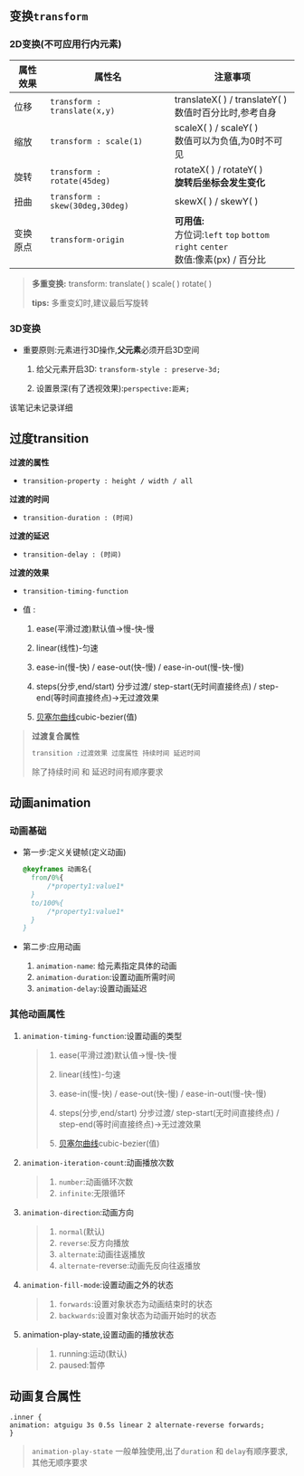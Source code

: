 ## 变换`transform`

### 2D变换(不可应用行内元素)

| 属性效果 | 属性名                          | 注意事项                                                     |
| -------- | ------------------------------- | ------------------------------------------------------------ |
| 位移     | `transform : translate(x,y)`    | translateX( ) / translateY( ) <br />数值时百分比时,参考自身  |
| 缩放     | `transform : scale(1)`          | scaleX( ) / scaleY( )<br />数值可以为负值,为0时不可见        |
| 旋转     | `transform : rotate(45deg)`     | rotateX( ) / rotateY( )<br />**旋转后坐标会发生变化**        |
| 扭曲     | `transform : skew(30deg,30deg)` | skewX( ) / skewY( )                                          |
| 变换原点 | `transform-origin`              | **可用值:**<br />方位词:`left` `top` `bottom` `right` `center` <br />数值:像素(px) / 百分比 |

> **多重变换:** transform: translate( )  scale( ) rotate( ) 
>
> **tips:** 多重变幻时,建议最后写旋转

### 3D变换

- 重要原则:元素进行3D操作,**父元素**必须开启3D空间

  1. 给父元素开启3D: `transform-style : preserve-3d;`

  2. 设置景深(有了透视效果):`perspective:距离;`

该笔记未记录详细

## 过度transition

**过渡的属性**

- `transition-property : height / width / all`

**过渡的时间**

- `transition-duration : (时间)`

**过渡的延迟**

- `transition-delay : (时间)`

**过渡的效果**

- `transition-timing-function`

- 值 :

  1. ease(平滑过渡)默认值->慢-快-慢

  2. linear(线性)-匀速

  3. ease-in(慢-快) / ease-out(快-慢) / ease-in-out(慢-快-慢)

  4. steps(分步,end/start) 分步过渡/ step-start(无时间直接终点) / step-end(等时间直接终点)->无过渡效果

  5. [贝塞尔曲线](https://cubic-bezier.com/)cubic-bezier(值)

> **过渡复合属性**
>
> ```css
> transition :过渡效果 过度属性 持续时间 延迟时间 
> ```
>
> 除了持续时间 和 延迟时间有顺序要求

## 动画animation

### 动画基础

- 第一步:定义关键帧(定义动画)

  ```css
  @keyframes 动画名{
  	from/0%{
  		/*property1:value1*
  	}
  	to/100%{
  		/*property1:value1*
  	}
  }
  ```

- 第二步:应用动画

  1. `animation-name`: 给元素指定具体的动画
  2. `animation-duration`:设置动画所需时间
  3. `animation-delay`:设置动画延迟

### 其他动画属性

1. `animation-timing-function`:设置动画的类型

   >1. ease(平滑过渡)默认值->慢-快-慢
   >
   >2. linear(线性)-匀速
   >
   >3. ease-in(慢-快) / ease-out(快-慢) / ease-in-out(慢-快-慢)
   >
   >4. steps(分步,end/start) 分步过渡/ step-start(无时间直接终点) / step-end(等时间直接终点)->无过渡效果
   >
   >5. [贝塞尔曲线](https://cubic-bezier.com/)cubic-bezier(值)

2. `animation-iteration-count`:动画播放次数

   >1. `number`:动画循环次数
   >2. `infinite`:无限循环

3. `animation-direction`:动画方向

   >1. `normal`(默认)
   >2. `reverse`:反方向播放
   >3. `alternate`:动画往返播放
   >4. `alternate`-reverse:动画先反向往返播放

4. `animation-fill-mode`:设置动画之外的状态

   > 1. `forwards`:设置对象状态为动画结束时的状态
   > 2. `backwards`:设置对象状态为动画开始时的状态

5. animation-play-state,设置动画的播放状态

   > 1. running:运动(默认)
   > 2. paused:暂停

## 动画复合属性

```
.inner {
animation: atguigu 3s 0.5s linear 2 alternate-reverse forwards;
}
```

> `animation-play-state` 一般单独使用,出了`duration` 和 `delay`有顺序要求,其他无顺序要求